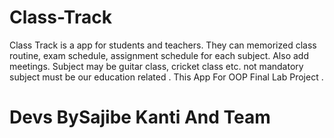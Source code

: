 # Class-Track
Class Track is a app for students and teachers. They can memorized class routine, exam schedule, assignment schedule for each subject. Also add meetings. Subject may be guitar class, cricket class etc. not mandatory subject must be our education related . 
This App For OOP Final Lab Project .
# Devs BySajibe Kanti And Team 
